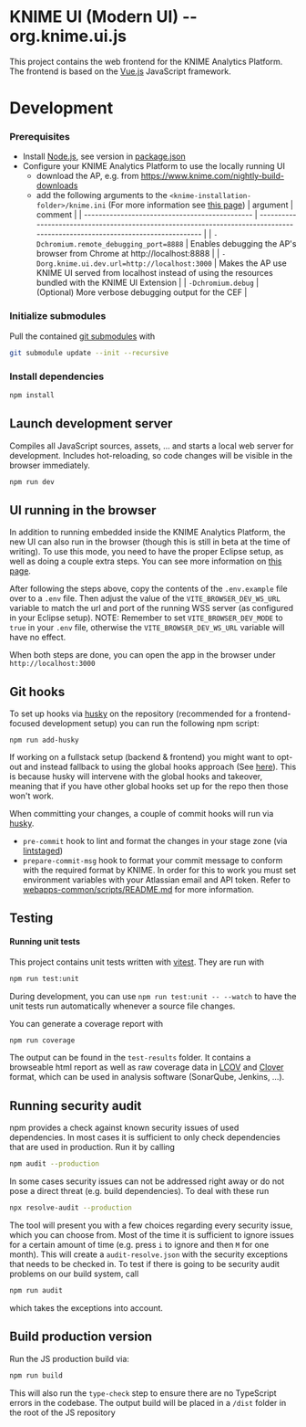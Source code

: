 # KNIME UI (Modern UI) -- org.knime.ui.js

This project contains the web frontend for the KNIME Analytics Platform.
The frontend is based on the [Vue.js] JavaScript framework.

# Development

### Prerequisites

- Install [Node.js][node], see version in [package.json](package.json)
- Configure your KNIME Analytics Platform to use the locally running UI
  - download the AP, e.g. from https://www.knime.com/nightly-build-downloads
  - add the following arguments to the `<knime-installation-folder>/knime.ini` (For more information see [this page][debugap])
    | argument | comment |
    | ---------------------------------------------- | ----------------------------------------------------------------------------------------------------------------------------- |
    | `-Dchromium.remote_debugging_port=8888` | Enables debugging the AP's browser from Chrome at http://localhost:8888 |
    | `-Dorg.knime.ui.dev.url=http://localhost:3000` | Makes the AP use KNIME UI served from localhost instead of using the resources bundled with the KNIME UI Extension |
    | `-Dchromium.debug` | (Optional) More verbose debugging output for the CEF |

### Initialize submodules

Pull the contained [git submodules](https://stackoverflow.com/a/4438292/5134084) with

```sh
git submodule update --init --recursive
```

### Install dependencies

```sh
npm install
```

## Launch development server

Compiles all JavaScript sources, assets, … and starts a local web server for development. Includes hot-reloading, so
code changes will be visible in the browser immediately.

```sh
npm run dev
```

## UI running in the browser

In addition to running embedded inside the KNIME Analytics Platform, the new UI can also run in the browser (though this is still in beta at the time of writing). To use this mode, you need to have the proper Eclipse setup, as well as doing a couple extra steps. You can see more information on [this page](debugapbrowser).

After following the steps above, copy the contents of the `.env.example` file over to a `.env` file. Then adjust the value of the `VITE_BROWSER_DEV_WS_URL` variable to match the url and port of the running WSS server (as configured in your Eclipse setup). NOTE: Remember to set `VITE_BROWSER_DEV_MODE` to `true` in your `.env` file, otherwise the `VITE_BROWSER_DEV_WS_URL` variable will have no effect.

When both steps are done, you can open the app in the browser under `http://localhost:3000`

## Git hooks

To set up hooks via [husky] on the repository (recommended for a frontend-focused development setup) you can run the following npm script:

```
npm run add-husky
```

If working on a fullstack setup (backend & frontend) you might want to opt-out and instead fallback to using the global hooks approach (See [here](https://knime-com.atlassian.net/wiki/spaces/SPECS/pages/3023077413/Git+Setup#Set-up-commit-message-template)). This is because husky will intervene with the global hooks and takeover, meaning that if you have other global hooks set up for the repo then those won't work.

When committing your changes, a couple of commit hooks will run via [husky].

- `pre-commit` hook to lint and format the changes in your stage zone (via [lintstaged])
- `prepare-commit-msg` hook to format your commit message to conform with the required format by KNIME. In order for this to work you must set environment variables with your Atlassian email and API token. Refer to [webapps-common/scripts/README.md](webapps-common/scripts/README.md) for more information.

## Testing

#### Running unit tests

This project contains unit tests written with [vitest].
They are run with

```sh
npm run test:unit
```

During development, you can use `npm run test:unit -- --watch` to have the unit tests run automatically whenever a
source file changes.

You can generate a coverage report with

```sh
npm run coverage
```

The output can be found in the `test-results` folder. It contains a browseable html report as well as raw coverage data in
[LCOV] and [Clover] format, which can be used in analysis software (SonarQube, Jenkins, …).

## Running security audit

npm provides a check against known security issues of used dependencies. In most cases it is sufficient to only check
dependencies that are used in production. Run it by calling

```sh
npm audit --production
```

In some cases security issues can not be addressed right away or do not pose a direct threat (e.g. build dependencies).
To deal with these run

```sh
npx resolve-audit --production
```

The tool will present you with a few choices regarding every security issue, which you can choose from. Most of the
time it is sufficient to ignore issues for a certain amount of time (e.g. press `i` to ignore and then `M` for one
month). This will create a `audit-resolve.json` with the security exceptions that needs to be checked in. To test if
there is going to be security audit problems on our build system, call

```sh
npm run audit
```

which takes the exceptions into account.

## Build production version

Run the JS production build via:

```sh
npm run build
```

This will also run the `type-check` step to ensure there are no TypeScript errors in the codebase. The output build will be placed in a `/dist` folder in the root of the JS repository

[vue.js]: https://vuejs.org/
[node]: https://knime-com.atlassian.net/wiki/spaces/SPECS/pages/905281540/Node.js+Installation
[vitest]: https://vitest.dev/
[lcov]: https://github.com/linux-test-project/lcov
[clover]: http://openclover.org/
[Installation guide]: https://docs.knime.com/latest/analytics_platform_installation_guide/index.html#_configuration_settings_and_knime_ini_file
[husky]: https://www.npmjs.com/package/husky
[lintstaged]: https://github.com/okonet/lint-staged
[debugap]: https://knime-com.atlassian.net/wiki/spaces/SPECS/pages/1418854401/Debug+the+KNIME+AP+Modern+UI+inside+the+AP
[debugapbrowser]: https://knime-com.atlassian.net/wiki/spaces/SPECS/pages/3054895127/Debug+KNIME+AP+Modern+UI+in+browser+w+Eclipse+back+end
